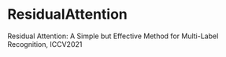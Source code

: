 # ResidualAttention
Residual Attention: A Simple but Effective Method for Multi-Label Recognition, ICCV2021
